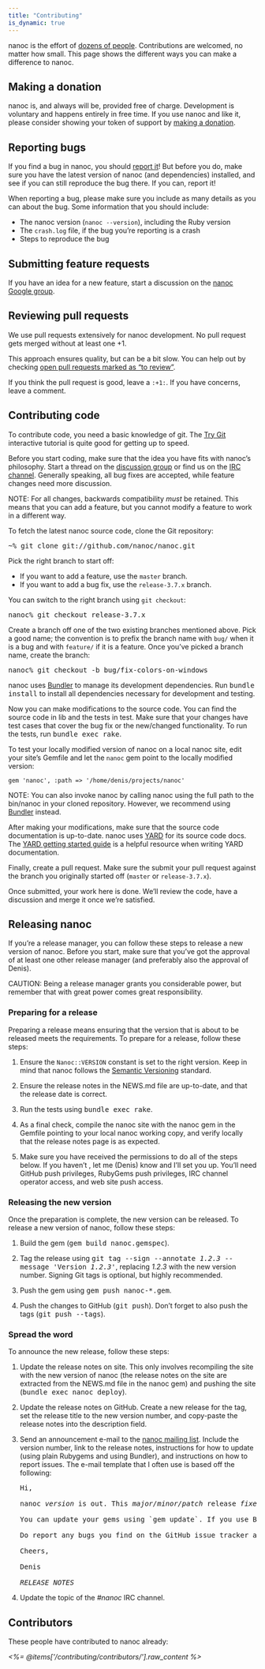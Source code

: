```yaml
---
title: "Contributing"
is_dynamic: true
---
```


nanoc is the effort of [dozens of people](#contributors). Contributions are welcomed, no matter how small. This page shows the different ways you can make a difference to nanoc.

Making a donation
-----------------

nanoc is, and always will be, provided free of charge. Development is voluntary and happens entirely in free time. If you use nanoc and like it, please consider showing your token of support by [making a donation](http://www.pledgie.com/campaigns/9282).

Reporting bugs
--------------

If you find a bug in nanoc, you should [report it](https://github.com/nanoc/nanoc/issues/new)! But before you do, make sure you have the latest version of nanoc (and dependencies) installed, and see if you can still reproduce the bug there. If you can, report it!

When reporting a bug, please make sure you include as many details as you can about the bug. Some information that you should include:

* The nanoc version (`nanoc --version`), including the Ruby version
* The `crash.log` file, if the bug you’re reporting is a crash
* Steps to reproduce the bug

Submitting feature requests
---------------------------

If you have an idea for a new feature, start a discussion on the [nanoc Google group](https://groups.google.com/forum/?fromgroups#!forum/nanoc).

Reviewing pull requests
-----------------------

We use pull requests extensively for nanoc development. No pull request gets merged without at least one +1.

This approach ensures quality, but can be a bit slow. You can help out by checking [open pull requests marked as “to review”](https://github.com/pulls?q=is%3Aopen+user%3Ananoc+label%3A%22to+review%22).

If you think the pull request is good, leave a `:+1:`. If you have concerns, leave a comment.

Contributing code
-----------------

To contribute code, you need a basic knowledge of git. The [Try Git](http://try.github.io/) interactive tutorial is quite good for getting up to speed.

Before you start coding, make sure that the idea you have fits with nanoc’s philosophy. Start a thread on the [discussion group](http://groups.google.com/group/nanoc) or find us on the [IRC channel](irc://chat.freenode.net/#nanoc). Generally speaking, all bug fixes are accepted, while feature changes need more discussion.

NOTE: For all changes, backwards compatibility *must* be retained. This means that you can add a feature, but you cannot modify a feature to work in a different way.

To fetch the latest nanoc source code, clone the Git repository:

<pre><span class="prompt">~%</span> <kbd>git clone git://github.com/nanoc/nanoc.git</kbd></pre>

Pick the right branch to start off:

* If you want to add a feature, use the `master` branch.
* If you want to add a bug fix, use the `release-3.7.x` branch.

You can switch to the right branch using `git checkout`:

<pre><span class="prompt">nanoc%</span> <kbd>git checkout release-3.7.x</kbd></pre>

Create a branch off one of the two existing branches mentioned above. Pick a good name; the convention is to prefix the branch name with `bug/` when it is a bug and with `feature/` if it is a feature. Once you’ve picked a branch name, create the branch:

<pre><span class="prompt">nanoc%</span> <kbd>git checkout -b bug/fix-colors-on-windows</kbd></pre>

nanoc uses [Bundler](http://bundler.io/) to manage its development dependencies. Run <kbd>bundle install</kbd> to install all dependencies necessary for development and testing.

Now you can make modifications to the source code. You can find the source code in <span class="filename">lib</span> and the tests in <span class="filename">test</span>. Make sure that your changes have test cases that cover the bug fix or the new/changed functionality. To run the tests, run <kbd>bundle exec rake</kbd>.

To test your locally modified version of nanoc on a local nanoc site, edit your site’s <span class="filename">Gemfile</span> and let the `nanoc` gem point to the locally modified version:

<pre><code class="language-ruby">gem 'nanoc', :path => '/home/denis/projects/nanoc'</code></pre>

NOTE: You can also invoke nanoc by calling <span class="command">nanoc</span> using the full path to the <span class="filename">bin/nanoc</span> in your cloned repository. However, we recommend using [Bundler](http://bundler.io/) instead.

After making your modifications, make sure that the source code documentation is up-to-date. nanoc uses [YARD](http://yardoc.org/) for its source code docs. The [YARD getting started guide](http://rubydoc.info/gems/yard/file/docs/GettingStarted.md) is a helpful resource when writing YARD documentation.

Finally, create a pull request. Make sure the submit your pull request against the branch you originally started off (`master` or `release-3.7.x`).

Once submitted, your work here is done. We’ll review the code, have a discussion and merge it once we’re satisfied.

Releasing nanoc
---------------

If you’re a release manager, you can follow these steps to release a new version of nanoc. Before you start, make sure that you’ve got the approval of at least one other release manager (and preferably also the approval of Denis).

CAUTION: Being a release manager grants you considerable power, but remember that with great power comes great responsibility.

### Preparing for a release

Preparing a release means ensuring that the version that is about to be released meets the requirements. To prepare for a release, follow these steps:

1. Ensure the `Nanoc::VERSION` constant is set to the right version. Keep in mind that nanoc follows the [Semantic Versioning](http://semver.org/) standard.

2. Ensure the release notes in the <span class="filename">NEWS.md</span> file are up-to-date, and that the release date is correct.

3. Run the tests using <kbd>bundle exec rake</kbd>.

4. As a final check, compile the nanoc site with the nanoc gem in the <span class="filename">Gemfile</span> pointing to your local nanoc working copy, and verify locally that the release notes page is as expected.

5. Make sure you have received the permissions to do all of the steps below. If you haven’t , let me (Denis) know and I’ll set you up. You’ll need GitHub push privileges, RubyGems push privileges, IRC channel operator access, and web site push access.

### Releasing the new version

Once the preparation is complete, the new version can be released. To release a new version of nanoc, follow these steps:

1. Build the gem (<kbd>gem build nanoc.gemspec</kbd>).

2. Tag the release using <kbd>git tag --sign --annotate <var>1.2.3</var> --message 'Version <var>1.2.3</var>'</kbd>, replacing <var>1.2.3</var> with the new version number. Signing Git tags is optional, but highly recommended.

3. Push the gem using <kbd>gem push nanoc-*.gem</kbd>.

4. Push the changes to GitHub (<kbd>git push</kbd>). Don’t forget to also push the tags (<kbd>git push --tags</kbd>).

### Spread the word

To announce the new release, follow these steps:

1. Update the release notes on site. This only involves recompiling the site with the new version of nanoc (the release notes on the site are extracted from the <span class="filename">NEWS.md</span> file in the nanoc gem) and pushing the site (<kbd>bundle exec nanoc deploy</kbd>).

2. Update the release notes on GitHub. Create a new release for the tag, set the release title to the new version number, and copy-paste the release notes into the description field.

3. Send an announcement e-mail to the [nanoc mailing list](http://groups.google.com/group/nanoc). Include the version number, link to the release notes, instructions for how to update (using plain Rubygems and using Bundler), and instructions on how to report issues. The e-mail template that I often use is based off the following:

   <pre class="template">Hi,

   nanoc <var>version</var> is out. This <var>major/minor/patch</var> release <var>fixes a bug related to X/adds enhancements X and Y/adds feature X</var>. You can find the full release notes at the bottom of this e-mail or at http://nanoc.ws/release-notes/.

   You can update your gems using `gem update`. If you use Bundler (which I recommend), run `bundle update` to get the latest version of nanoc.

   Do report any bugs you find on the GitHub issue tracker at https://github.com/nanoc/nanoc/issues/new.

   Cheers,

   Denis

   <var>RELEASE NOTES</var></pre>

4. Update the topic of the <i>#nanoc</i> IRC channel.

Contributors
------------

These people have contributed to nanoc already:

<i><%= @items['/contributing/contributors/'].raw_content %></i>
